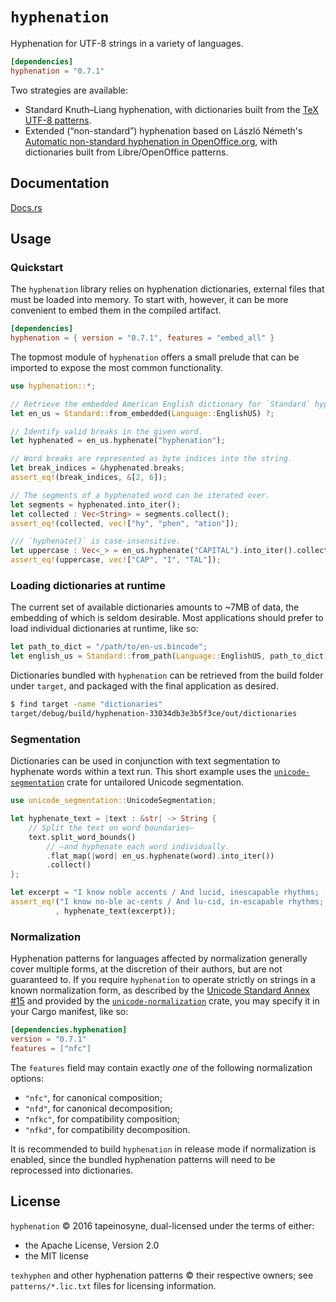 # `hyphenation`

Hyphenation for UTF-8 strings in a variety of languages.

```toml
[dependencies]
hyphenation = "0.7.1"
```

Two strategies are available:
- Standard Knuth–Liang hyphenation, with dictionaries built from the [TeX UTF-8 patterns](http://www.ctan.org/tex-archive/language/hyph-utf8).
- Extended (“non-standard”) hyphenation based on László Németh's [Automatic non-standard hyphenation in OpenOffice.org](https://www.tug.org/TUGboat/tb27-1/tb86nemeth.pdf), with dictionaries built from Libre/OpenOffice patterns.


## Documentation

[Docs.rs](https://docs.rs/hyphenation)


## Usage

### Quickstart

The `hyphenation` library relies on hyphenation dictionaries, external files that must be loaded into memory. To start with, however, it can be more convenient to embed them in the compiled artifact.

```toml
[dependencies]
hyphenation = { version = "0.7.1", features = "embed_all" }
```

The topmost module of `hyphenation` offers a small prelude that can be imported to expose the most common functionality.

```rust
use hyphenation::*;

// Retrieve the embedded American English dictionary for `Standard` hyphenation.
let en_us = Standard::from_embedded(Language::EnglishUS) ?;

// Identify valid breaks in the given word.
let hyphenated = en_us.hyphenate("hyphenation");

// Word breaks are represented as byte indices into the string.
let break_indices = &hyphenated.breaks;
assert_eq!(break_indices, &[2, 6]);

// The segments of a hyphenated word can be iterated over.
let segments = hyphenated.into_iter();
let collected : Vec<String> = segments.collect();
assert_eq!(collected, vec!["hy", "phen", "ation"]);

/// `hyphenate()` is case-insensitive.
let uppercase : Vec<_> = en_us.hyphenate("CAPITAL").into_iter().collect();
assert_eq!(uppercase, vec!["CAP", "I", "TAL"]);
```


### Loading dictionaries at runtime

The current set of available dictionaries amounts to ~7MB of data, the embedding of which is seldom desirable. Most applications should prefer to load individual dictionaries at runtime, like so:

```rust
let path_to_dict = "/path/to/en-us.bincode";
let english_us = Standard::from_path(Language::EnglishUS, path_to_dict) ?;
```

Dictionaries bundled with `hyphenation` can be retrieved from the build folder under `target`, and packaged with the final application as desired.

```bash
$ find target -name "dictionaries"
target/debug/build/hyphenation-33034db3e3b5f3ce/out/dictionaries
```


### Segmentation

Dictionaries can be used in conjunction with text segmentation to hyphenate words within a text run. This short example uses the [`unicode-segmentation`](https://crates.io/crates/unicode-segmentation) crate for untailored Unicode segmentation.

```rust
use unicode_segmentation::UnicodeSegmentation;

let hyphenate_text = |text : &str| -> String {
    // Split the text on word boundaries—
    text.split_word_bounds()
        // —and hyphenate each word individually.
        .flat_map(|word| en_us.hyphenate(word).into_iter())
        .collect()
};

let excerpt = "I know noble accents / And lucid, inescapable rhythms; […]";
assert_eq!("I know no-ble ac-cents / And lu-cid, in-escapable rhythms; […]"
          , hyphenate_text(excerpt));
```


### Normalization

Hyphenation patterns for languages affected by normalization generally cover multiple forms, at the discretion of their authors, but are not guaranteed to. If you require `hyphenation` to operate strictly on strings in a known normalization form, as described by the [Unicode Standard Annex #15](http://unicode.org/reports/tr15/) and provided by the [`unicode-normalization`](https://github.com/unicode-rs/unicode-normalization) crate, you may specify it in your Cargo manifest, like so:

```toml
[dependencies.hyphenation]
version = "0.7.1"
features = ["nfc"]
```

The `features` field may contain exactly *one* of the following normalization options:

- `"nfc"`, for canonical composition;
- `"nfd"`, for canonical decomposition;
- `"nfkc"`, for compatibility composition;
- `"nfkd"`, for compatibility decomposition.

It is recommended to build `hyphenation` in release mode if normalization is enabled, since the bundled hyphenation patterns will need to be reprocessed into dictionaries.


## License

`hyphenation` © 2016 tapeinosyne, dual-licensed under the terms of either:
  - the Apache License, Version 2.0
  - the MIT license

`texhyphen` and other hyphenation patterns © their respective owners; see `patterns/*.lic.txt` files for licensing information.
